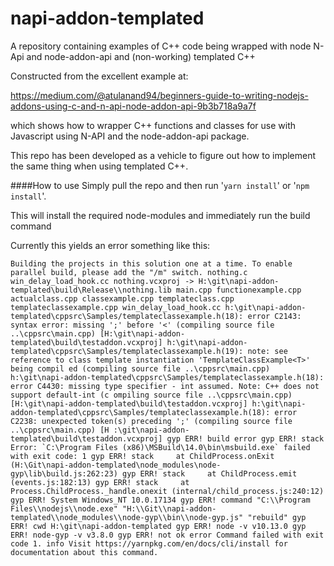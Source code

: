 # napi-addon-templated
A repository containing examples of C++ code being wrapped with node N-Api and node-addon-api and (non-working) templated C++

Constructed from the excellent example at:

https://medium.com/@atulanand94/beginners-guide-to-writing-nodejs-addons-using-c-and-n-api-node-addon-api-9b3b718a9a7f

which shows how to wrapper C++ functions and classes for use with Javascript using N-API 
and the node-addon-api package.

This repo has been developed as a vehicle to figure out how to implement the same thing when using templated C++.


####How to use
Simply pull the repo and then run '`yarn install`' or '`npm install`'.

This will install the required node-modules and immediately run the build command

Currently this yields an error something like this:

``Building the projects in this solution one at a time. To enable parallel build, please add the "/m" switch.
  nothing.c
  win_delay_load_hook.cc
  nothing.vcxproj -> H:\git\napi-addon-templated\build\Release\\nothing.lib
  main.cpp
  functionexample.cpp
  actualclass.cpp
  classexample.cpp
  templateclass.cpp
  templateclassexample.cpp
  win_delay_load_hook.cc
h:\git\napi-addon-templated\cppsrc\Samples/templateclassexample.h(18): error C2143: syntax error: missing ';' before '<' (compiling source file ..\cppsrc\main.cpp)
 [H:\git\napi-addon-templated\build\testaddon.vcxproj]
  h:\git\napi-addon-templated\cppsrc\Samples/templateclassexample.h(19): note: see reference to class template instantiation 'TemplateClassExample<T>' being compil
  ed (compiling source file ..\cppsrc\main.cpp)
h:\git\napi-addon-templated\cppsrc\Samples/templateclassexample.h(18): error C4430: missing type specifier - int assumed. Note: C++ does not support default-int (c
ompiling source file ..\cppsrc\main.cpp) [H:\git\napi-addon-templated\build\testaddon.vcxproj]
h:\git\napi-addon-templated\cppsrc\Samples/templateclassexample.h(18): error C2238: unexpected token(s) preceding ';' (compiling source file ..\cppsrc\main.cpp) [H
:\git\napi-addon-templated\build\testaddon.vcxproj]
gyp ERR! build error
gyp ERR! stack Error: `C:\Program Files (x86)\MSBuild\14.0\bin\msbuild.exe` failed with exit code: 1
gyp ERR! stack     at ChildProcess.onExit (H:\Git\napi-addon-templated\node_modules\node-gyp\lib\build.js:262:23)
gyp ERR! stack     at ChildProcess.emit (events.js:182:13)
gyp ERR! stack     at Process.ChildProcess._handle.onexit (internal/child_process.js:240:12)
gyp ERR! System Windows_NT 10.0.17134
gyp ERR! command "C:\\Program Files\\nodejs\\node.exe" "H:\\Git\\napi-addon-templated\\node_modules\\node-gyp\\bin\\node-gyp.js" "rebuild"
gyp ERR! cwd H:\git\napi-addon-templated
gyp ERR! node -v v10.13.0
gyp ERR! node-gyp -v v3.8.0
gyp ERR! not ok
error Command failed with exit code 1.
info Visit https://yarnpkg.com/en/docs/cli/install for documentation about this command.
``


 
